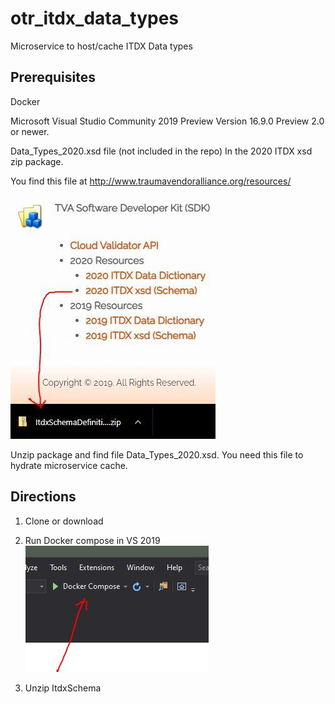 # otr_itdx_data_types
Microservice to host/cache ITDX Data types

## Prerequisites
  
Docker

Microsoft Visual Studio Community 2019 Preview Version 16.9.0 Preview 2.0 or newer.

Data_Types_2020.xsd file (not included in the repo) In the 2020 ITDX xsd zip package.

You find this file at http://www.traumavendoralliance.org/resources/

![](Images/itdsschemadefinition.JPG)

Unzip package and find file Data_Types_2020.xsd.  You need this file to hydrate microservice cache.

## Directions
1. Clone or download
2. Run Docker compose in VS 2019
![](Images/vsrun.JPG)

3. Unzip ItdxSchema


